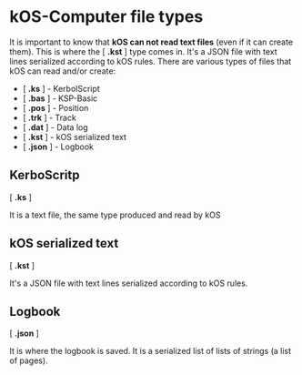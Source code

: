 # kOS-Computer file types
It is important to know that **kOS can not read text files** (even if it can create them). This is where the [ **.kst** ] type comes in. It's a JSON file with text lines serialized according to kOS rules.
There are various types of files that kOS can read and/or create:
* [ **.ks** ] - KerbolScript
* [ **.bas** ] - KSP-Basic
* [ **.pos** ] - Position
* [ **.trk** ] - Track
* [ **.dat** ] - Data log
* [ **.kst** ] - kOS serialized text
* [ **.json** ] - Logbook

## KerboScritp

[ **.ks** ]

It is a text file, the same type produced and read by kOS
## kOS serialized text

[ **.kst** ]

It's a JSON file with text lines serialized according to kOS rules. 
## Logbook

[ **.json** ]

It is where the logbook is saved. It is a serialized list of lists of strings (a list of pages).
  
  

